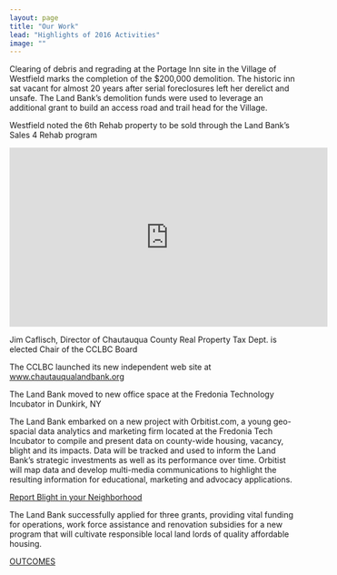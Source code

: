 ```yaml
---
layout: page
title: "Our Work"
lead: "Highlights of 2016 Activities"
image: ""
---
```


Clearing of debris and regrading at the Portage Inn site in the Village of Westfield marks the completion of the $200,000 demolition. The historic inn sat vacant for almost 20 years after serial foreclosures left her derelict and unsafe. The Land Bank’s demolition funds were used to leverage an additional grant to build an access road and trail head for the Village.

Westfield noted the 6th Rehab property to be sold through the Land Bank’s Sales 4 Rehab program

<iframe class="pull-left video" width="560" height="315" src="https://www.youtube.com/embed/n_fFz9IbJmY" frameborder="0" allowfullscreen></iframe>

Jim Caflisch, Director of Chautauqua County Real Property Tax Dept. is elected Chair of the CCLBC Board

The CCLBC launched its new independent web site at www.chautauqualandbank.org

The Land Bank moved to new office space at the Fredonia Technology Incubator in Dunkirk, NY

The Land Bank embarked on a new project with Orbitist.com, a young geo-spacial data analytics and marketing firm located at the Fredonia Tech Incubator to compile and present data on county-wide housing, vacancy, blight and its impacts. Data will be tracked and used to inform the Land Bank’s strategic investments as well as its performance over time. Orbitist will map data and develop multi-media communications to highlight the resulting information for educational, marketing and advocacy applications.

<a href="https://orbitist.space/cclbc/" target="blank" class="btn btn-default btn-lg center-block"><i class="fa fa-mobile"></i> Report Blight in your Neighborhood</a>

The Land Bank successfully applied for three grants, providing vital funding for operations, work force assistance and renovation subsidies for a new program that will cultivate responsible local land lords of quality affordable housing.

<a href="outcomes" target="blank" class="btn btn-default btn-lg center-block">OUTCOMES <i class="fa fa-arrow-right"></i></a>
